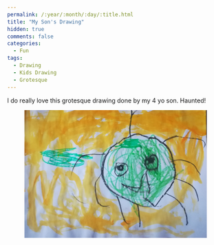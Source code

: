 ```yaml
---
permalink: /:year/:month/:day/:title.html
title: "My Son's Drawing"
hidden: true
comments: false
categories:
  - Fun
tags:
  - Drawing
  - Kids Drawing
  - Grotesque
---
```


I do really love this grotesque drawing done by my 4 yo son. Haunted!

<figure>
    <a href="/assets/fun/2018/10/21/IMG_20181021_233143.jpg"><img src="/assets/fun/2018/10/21/IMG_20181021_233143.jpg"></a>
</figure>
